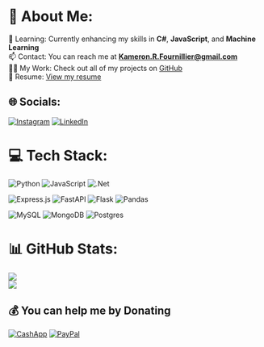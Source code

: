 # 💫 About Me:
🌱 Learning: Currently enhancing my skills in **C#**, **JavaScript**, and **Machine Learning**<br>
📫 Contact: You can reach me at **Kameron.R.Fournillier@gmail.com**<br>
👨‍💻 My Work: Check out all of my projects on [GitHub](https://github.com/orgs/KamWittaK-Portfolio/repositories)<br>
📄 Resume: [View my resume](https://1drv.ms/w/s!AsBUe5mxOApLzWMbEe9wOuDa8YAW?e=CJheGo)


## 🌐 Socials:
[![Instagram](https://img.shields.io/badge/Instagram-%23E4405F.svg?logo=Instagram&logoColor=white)](https://instagram.com/kamwitta_k) [![LinkedIn](https://img.shields.io/badge/LinkedIn-%230077B5.svg?logo=linkedin&logoColor=white)](https://linkedin.com/in/kameronfournillier) 

# 💻 Tech Stack:
![Python](https://img.shields.io/badge/python-3670A0?style=for-the-badge&logo=python&logoColor=ffdd54) 
![JavaScript](https://img.shields.io/badge/javascript-%23323330.svg?style=for-the-badge&logo=javascript&logoColor=%23F7DF1E) 
![.Net](https://img.shields.io/badge/.NET-512BD4.svg?style=for-the-badge&logo=dotnet&logoColor=white)

![Express.js](https://img.shields.io/badge/express.js-%23404d59.svg?style=for-the-badge&logo=express&logoColor=%2361DAFB) 
![FastAPI](https://img.shields.io/badge/FastAPI-005571?style=for-the-badge&logo=fastapi) 
![Flask](https://img.shields.io/badge/flask-%23000.svg?style=for-the-badge&logo=flask&logoColor=white)
![Pandas](https://img.shields.io/badge/pandas-%23150458.svg?style=for-the-badge&logo=pandas&logoColor=white)

![MySQL](https://img.shields.io/badge/mysql-4479A1.svg?style=for-the-badge&logo=mysql&logoColor=white) 
![MongoDB](https://img.shields.io/badge/MongoDB-%234ea94b.svg?style=for-the-badge&logo=mongodb&logoColor=white) 
![Postgres](https://img.shields.io/badge/postgres-%23316192.svg?style=for-the-badge&logo=postgresql&logoColor=white) 


# 📊 GitHub Stats:
![](https://github-readme-stats.vercel.app/api/top-langs/?username=KamWittaK&theme=dark&hide_border=true&include_all_commits=false&count_private=false&layout=compact)<br>
[![](https://visitcount.itsvg.in/api?id=KamWittaK&icon=0&color=0)](https://visitcount.itsvg.in)


## 💰 You can help me by Donating
[![CashApp](https://img.shields.io/badge/Cash%20App-00C244.svg?style=for-the-badge&logo=Cash-App&logoColor=white)](https://cash.app/$Kamwittak1D)
[![PayPal](https://img.shields.io/badge/PayPal-00457C?style=for-the-badge&logo=paypal&logoColor=white)](https://paypal.me/kamwittak25) 
